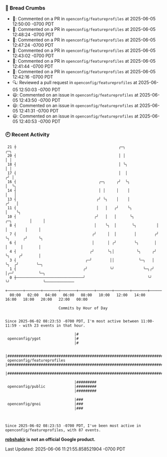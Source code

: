 ### 🍞 Bread Crumbs

 * 💬: Commented on a PR in  `openconfig/featureprofiles` at 2025-06-05 12:50:00 -0700 PDT
 * 💬: Commented on a PR in  `openconfig/featureprofiles` at 2025-06-05 12:48:24 -0700 PDT
 * 💬: Commented on a PR in  `openconfig/featureprofiles` at 2025-06-05 12:47:24 -0700 PDT
 * 💬: Commented on a PR in  `openconfig/featureprofiles` at 2025-06-05 12:43:02 -0700 PDT
 * 💬: Commented on a PR in  `openconfig/featureprofiles` at 2025-06-05 12:41:44 -0700 PDT
 * 💬: Commented on a PR in  `openconfig/featureprofiles` at 2025-06-05 12:42:16 -0700 PDT
 * 🔍: Reviewed a pull request in  `openconfig/featureprofiles` at 2025-06-05 12:50:03 -0700 PDT
 * 😃: Commented on an issue in `openconfig/featureprofiles` at 2025-06-05 12:43:50 -0700 PDT
 * 😃: Commented on an issue in `openconfig/featureprofiles` at 2025-06-05 12:41:31 -0700 PDT
 * 😃: Commented on an issue in `openconfig/featureprofiles` at 2025-06-05 12:40:53 -0700 PDT

### 🕘 Recent Activity
```
 21 ┼                                              ╭─╮                           ╭─╮
 20 ┤                                              │ │                           │ │
 18 ┤                                              │ ╰╮                          │ │
 17 ┤                                              │  │                         ╭╯ │
 16 ┤                                     ╭─╮     ╭╯  ╰╮                        │  ╰╮
 14 ┤                                     │ │     │    │                        │   │
 13 ┤                                    ╭╯ ╰╮    │    │                       ╭╯   │
 11 ┤                                    │   │   ╭╯    ╰╮                      │    ╰╮
 10 ┤                                   ╭╯   │   │      ╰╮          ╭─╮        │     │
  8 ┤                                   │    ╰╮  │       ╰╮         │ │        │     │
  7 ┤                                  ╭╯     │  │        │        ╭╯ ╰╮      ╭╯     ╰╮
  6 ┤                                  │      │ ╭╯        ╰╮       │   │      │       │
  4 ┤                                 ╭╯      ╰╮│          ╰╮     ╭╯   ╰╮    ╭╯       │
  3 ┤                               ╭─╯        ││           ╰─╮   │     ╰╮  ╭╯        ╰─╮
  1 ┤                              ╭╯          ╰╯             ╰─╮╭╯      │╭─╯           ╰─╮
  0 ┼──────────────────────────────╯                            ╰╯       ╰╯               ╰─────────────
    +───────+───────+───────+───────+───────+───────+───────+───────+───────+───────+───────+───────+────
  00:00   02:00   04:00   06:00   08:00   10:00   12:00   14:00   16:00   18:00   20:00   22:00   00:00   

						Commits by Hour of Day


Since 2025-06-02 08:23:53 -0700 PDT, I'm most active between 11:00-11:59 - with 23 events in that hour.

```



```
                               |#
 openconfig/ygot               |#
                               |#

                               |#######################################################################################
 openconfig/featureprofiles    |#######################################################################################
                               |#######################################################################################

                               |#########
 openconfig/public             |#########
                               |#########

                               |###
 openconfig/gnoi               |###
                               |###



Since 2025-06-02 08:23:53 -0700 PDT, I've been most active in openconfig/featureprofiles, with 87 events.

```
**[robshakir](mailto:robjs@google.com) is not an official Google product.**  


Last Updated: 2025-06-06 11:21:55.858521904 -0700 PDT
